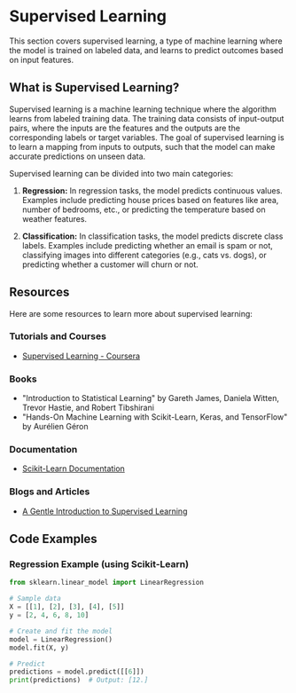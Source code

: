# Supervised Learning

This section covers supervised learning, a type of machine learning where the model is trained on labeled data, and learns to predict outcomes based on input features.

## What is Supervised Learning?

Supervised learning is a machine learning technique where the algorithm learns from labeled training data. The training data consists of input-output pairs, where the inputs are the features and the outputs are the corresponding labels or target variables. The goal of supervised learning is to learn a mapping from inputs to outputs, such that the model can make accurate predictions on unseen data.

Supervised learning can be divided into two main categories:

1. **Regression:** In regression tasks, the model predicts continuous values. Examples include predicting house prices based on features like area, number of bedrooms, etc., or predicting the temperature based on weather features.

2. **Classification:** In classification tasks, the model predicts discrete class labels. Examples include predicting whether an email is spam or not, classifying images into different categories (e.g., cats vs. dogs), or predicting whether a customer will churn or not.

## Resources

Here are some resources to learn more about supervised learning:

### Tutorials and Courses
- [Supervised Learning - Coursera](https://www.coursera.org/learn/supervised-learning)

### Books
- "Introduction to Statistical Learning" by Gareth James, Daniela Witten, Trevor Hastie, and Robert Tibshirani
- "Hands-On Machine Learning with Scikit-Learn, Keras, and TensorFlow" by Aurélien Géron

### Documentation
- [Scikit-Learn Documentation](https://scikit-learn.org/stable/)

### Blogs and Articles
- [A Gentle Introduction to Supervised Learning](https://machinelearningmastery.com/supervised-learning/)

## Code Examples

### Regression Example (using Scikit-Learn)

```python
from sklearn.linear_model import LinearRegression

# Sample data
X = [[1], [2], [3], [4], [5]]
y = [2, 4, 6, 8, 10]

# Create and fit the model
model = LinearRegression()
model.fit(X, y)

# Predict
predictions = model.predict([[6]])
print(predictions)  # Output: [12.]
